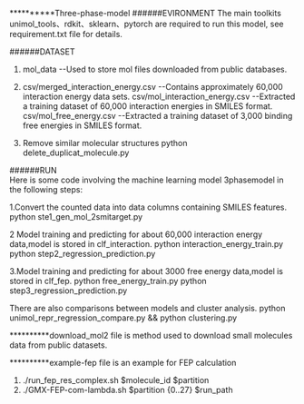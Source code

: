 **********Three-phase-model
######EVIRONMENT
The main toolkits unimol_tools、rdkit、sklearn、pytorch are required to run this model,
see requirement.txt file for details.

######DATASET
1.  mol_data --Used to store mol files downloaded from public databases. 
             
2.  csv/merged_interaction_energy.csv --Contains approximately 60,000 interaction energy  data sets.
    csv/mol_interaction_energy.csv   --Extracted a training dataset of 60,000 interaction energies in SMILES format.
    csv/mol_free_energy.csv    --Extracted a training dataset of 3,000 binding free energies in SMILES format.
3. Remove similar molecular structures
    python delete_duplicat_molecule.py

######RUN  
Here is some code involving the machine learning model 3phasemodel in the following steps:

1.Convert the counted data into data columns containing SMILES features.
    python ste1_gen_mol_2smitarget.py
    
2 Model training and predicting for about 60,000 interaction energy data,model is stored in clf_interaction.
    python interaction_energy_train.py
    python step2_regression_prediction.py

3.Model training and predicting for about 3000 free energy data,model is stored in clf_fep.
    python free_energy_train.py
    python step3_regression_prediction.py

There are also comparisons between models and cluster analysis.
    python unimol_repr_regression_compare.py   && python clustering.py


**********download_mol2 file is method used to download small molecules data from public datasets.

**********example-fep file is an example for FEP calculation
1. ./run_fep_res_complex.sh $molecule_id $partition
2. ./GMX-FEP-com-lambda.sh $partition {0..27} $run_path








